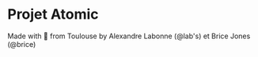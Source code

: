 # Projet Atomic 

Made with :purple_heart: from Toulouse by Alexandre Labonne (@lab's) et Brice Jones (@brice)